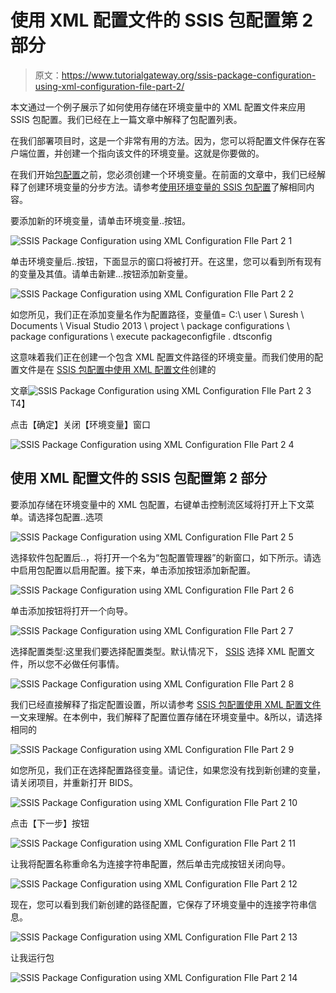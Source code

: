 # 使用 XML 配置文件的 SSIS 包配置第 2 部分

> 原文：<https://www.tutorialgateway.org/ssis-package-configuration-using-xml-configuration-file-part-2/>

本文通过一个例子展示了如何使用存储在环境变量中的 XML 配置文件来应用 SSIS 包配置。我们已经在上一篇文章中解释了包配置列表。

在我们部署项目时，这是一个非常有用的方法。因为，您可以将配置文件保存在客户端位置，并创建一个指向该文件的环境变量。这就是你要做的。

在我们开始[包配置](https://www.tutorialgateway.org/ssis-package-configuration/)之前，您必须创建一个环境变量。在前面的文章中，我们已经解释了创建环境变量的分步方法。请参考[使用环境变量的 SSIS 包配置](https://www.tutorialgateway.org/ssis-package-configuration-using-environment-variable/)了解相同内容。

要添加新的环境变量，请单击环境变量..按钮。

![SSIS Package Configuration using XML Configuration FIle Part 2 1](img/b501ddd754583020901b5e158d468783.png)

单击环境变量后..按钮，下面显示的窗口将被打开。在这里，您可以看到所有现有的变量及其值。请单击新建…按钮添加新变量。

![SSIS Package Configuration using XML Configuration FIle Part 2 2](img/f53e44ce1416cfaf188bf14f32fc8004.png)

如您所见，我们正在添加变量名作为配置路径，变量值= C:\ user \ Suresh \ Documents \ Visual Studio 2013 \ project \ package configurations \ package configurations \ execute packageconfigfile . dtsconfig

这意味着我们正在创建一个包含 XML 配置文件路径的环境变量。而我们使用的配置文件是在 [SSIS 包配置中使用 XML 配置文件](https://www.tutorialgateway.org/ssis-package-configuration-using-xml-configuration-file/)创建的

文章![SSIS Package Configuration using XML Configuration FIle Part 2 3](img/10d1bd103cc51ee548095ad8ee4b0a8e.png)T4】

点击【确定】关闭【环境变量】窗口

![SSIS Package Configuration using XML Configuration FIle Part 2 4](img/c2bfdaf0cad95cb90254845db9c78641.png)

## 使用 XML 配置文件的 SSIS 包配置第 2 部分

要添加存储在环境变量中的 XML 包配置，右键单击控制流区域将打开上下文菜单。请选择包配置..选项

![SSIS Package Configuration using XML Configuration FIle Part 2 5](img/23196d6ed73fc09c7b9e27d6cba2b92c.png)

选择软件包配置后..，将打开一个名为“包配置管理器”的新窗口，如下所示。请选中启用包配置以启用配置。接下来，单击添加按钮添加新配置。

![SSIS Package Configuration using XML Configuration FIle Part 2 6](img/d7c3d55980031084f82b73e506f6153d.png)

单击添加按钮将打开一个向导。

![SSIS Package Configuration using XML Configuration FIle Part 2 7](img/640700ca731272058713bc58856e1d72.png)

选择配置类型:这里我们要选择配置类型。默认情况下， [SSIS](https://www.tutorialgateway.org/ssis/) 选择 XML 配置文件，所以您不必做任何事情。

![SSIS Package Configuration using XML Configuration FIle Part 2 8](img/eec3a26a50fd5c8d10e50232cf49634e.png)

我们已经直接解释了指定配置设置，所以请参考 [SSIS 包配置使用 XML 配置文件](https://www.tutorialgateway.org/ssis-package-configuration-using-xml-configuration-file/)一文来理解。在本例中，我们解释了配置位置存储在环境变量中。&所以，请选择相同的

![SSIS Package Configuration using XML Configuration FIle Part 2 9](img/66e8ca3611d0893dbe700a1c016c3f2e.png)

如您所见，我们正在选择配置路径变量。请记住，如果您没有找到新创建的变量，请关闭项目，并重新打开 BIDS。

![SSIS Package Configuration using XML Configuration FIle Part 2 10](img/b4f9c394897192ed79328ad47b45997f.png)

点击【下一步】按钮

![SSIS Package Configuration using XML Configuration FIle Part 2 11](img/ef8c0e54be3877d2d5aab9a54c82b237.png)

让我将配置名称重命名为连接字符串配置，然后单击完成按钮关闭向导。

![SSIS Package Configuration using XML Configuration FIle Part 2 12](img/1818de96140660eb2de98b6b6754c36c.png)

现在，您可以看到我们新创建的路径配置，它保存了环境变量中的连接字符串信息。

![SSIS Package Configuration using XML Configuration FIle Part 2 13](img/70b0ecba55768c9ca7b5d7049de81159.png)

让我运行包

![SSIS Package Configuration using XML Configuration FIle Part 2 14](img/c470c2e9476d98130a472018db719096.png)